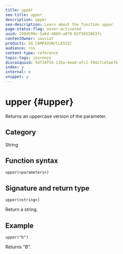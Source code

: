 ```yaml
---
title: upper
seo-title: upper
description: upper
seo-description: Learn about the function upper
page-status-flag: never-activated
uuid: 269d590c-5a6d-40b9-a879-02f5033863fc
contentOwner: sauviat
products: SG_CAMPAIGN/CLASSIC
audience: rns
content-type: reference
topic-tags: journeys
discoiquuid: 5df34f55-135a-4ea8-afc2-f9427ce5ae7b
index: y
internal: n
snippet: y
---
```


# upper {#upper}

Returns an uppercase version of the parameter.

## Category

String

## Function syntax

`upper(<parameters>)`

## Signature and return type

`upper(<string>)`

Return a string.

## Example

`upper("b")`

Returns "B".
